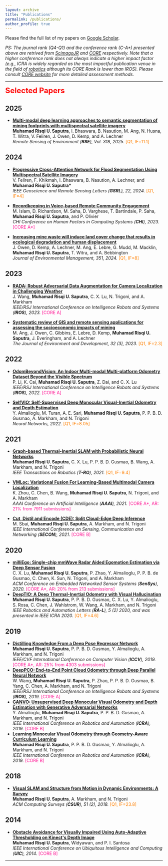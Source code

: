 ```yaml
---
layout: archive
title: "Publications"
permalink: /publications/
author_profile: true
---
```

Please find the full list of my papers on [Google Scholar](https://scholar.google.com/citations?user=7wZkVT8AAAAJ&hl=en).

_PS: The journal rank (Q4-Q1) and the conference rank (C-A*) presented above are retrived from [ScimagoJR](https://www.scimagojr.com/) and [CORE](http://portal.core.edu.au/conf-ranks/) respectively. Note that a higher conference rank does not always indicate a higher impact factor (e.g., ICRA is widely regarded as the most impactful publication venue in the field of [robotics](https://scholar.google.com/citations?view_op=top_venues&hl=en&vq=eng_robotics) although its CORE Rank is lower than IROS). Please consult [CORE website](http://www.core.edu.au/conference-portal) for more detailed assessment methods._

[//]: # (------)
[//]: # (<font size="5" color="green"><b>Pre-print</b></font>)

------
<font size="5" color="red"><b>Selected Papers</b></font>

2025
----
- <b>[Multi-modal deep learning approaches to semantic segmentation of mining footprints with multispectral satellite imagery](https://www.sciencedirect.com/science/article/pii/S0034425724006102) </b> 
<br> <b>Muhamad Risqi U. Saputra</b>, I. Bhaswara, B. Nasution, M. Ang, N. Husna, T. Witra, V. Feliren, J. Owen, D. Kemp, and A. Lechner <br>
<i> Remote Sensing of Environment (<b>RSE</b>), Vol. 318, 2025. </i> <font color="#FF7F00">[Q1, IF=11.1]</font>


2024
----
- <b>[Progressive Cross-Attention Network for Flood Segmentation Using Multispectral Satellite Imagery](https://ieeexplore.ieee.org/abstract/document/10750225) </b> 
<br>  V. Feliren, F. Khikmah, I. Bhaswara, B. Nasution, A. Lechner, and <b>Muhamad Risqi U. Saputra*</b> <br>
<i> IEEE Geoscience and Remote Sensing Letters (<b>GSRL</b>), 22, 2024. </i> <font color="#FF7F00">[Q1, IF=4]</font>

- <b>[Recordkeeping in Voice-based Remote Community Engagement](https://dl.acm.org/doi/full/10.1145/3613904.3642779) </b> 
<br>  M. Islam, D. Richardson, M. Saha, D. Varghese, T. Bartindale, P. Saha, <b>Muhamad Risqi U. Saputra</b>, and P. Olivier<br>
<i> CHI Conference on Human Factors in Computing Systems (<b>CHI</b>), 2023. </i> <font color="#FF1493">[CORE A*]</font>

- <b>[Increasing mine waste will induce land cover change that results in ecological degradation and human displacement](https://www.sciencedirect.com/science/article/pii/S0301479723024799) </b> 
<br>  J. Owen, D. Kemp, A. Lechner, M. Ang, E. Lebre, G. Mudd, M. Macklin, <b>Muhamad Risqi U. Saputra</b>, T. Witra, and A. Bebbington <br>
<i> Journal of Environmental Management, 351, 2024. </i> <font color="#FF7F00">[Q1, IF=8]</font>


2023
----
- <b>[RADA: Robust Adversarial Data Augmentation for Camera Localization in Challenging Weather](https://arxiv.org/abs/2112.02469) </b> 
<br>  J. Wang, <b>Muhamad Risqi U. Saputra</b>, C. X. Lu, N. Trigoni, and A. Markham <br>
<i> IEEE/RSJ International Conference on Intelligence Robots and Systems (<b>IROS</b>), 2023. </i> <font color="#FF1493">[CORE A]</font>

- <b>[Systematic review of GIS and remote sensing applications for assessing the socioeconomic impacts of mining](https://journals.sagepub.com/doi/full/10.1177/10704965231190126) </b> 
<br>  M. Ang, J. Owen, C. Gibbins, E. Lebre, D. Kemp, <b>Muhamad Risqi U. Saputra</b>, J. Everingham, and A. Lechner <br>
<i> The Journal of Environment and Development, 32 (3), 2023. </i> <font color="#FF7F00">[Q1, IF=2.3]</font>


2022
----
- <b>[OdomBeyondVision: An Indoor Multi-modal Multi-platform Odometry Dataset Beyond the Visible Spectrum](https://arxiv.org/pdf/2206.01589.pdf)</b> 
<br>  P. Li, K. Cai, <b>Muhamad Risqi U. Saputra</b>, Z. Dai, and C. X. Lu <br>
<i> IEEE/RSJ International Conference on Intelligence Robots and Systems (<b>IROS</b>), 2022. </i> <font color="#FF1493">[CORE A]</font>

- <b>[SelfVIO: Self-Supervised Deep Monocular Visual-Inertial Odometry and Depth Estimation](https://www.sciencedirect.com/science/article/pii/S0893608022000752) </b> 
<br>  Y. Almalioglu, M. Turan, A. E. Sari, <b>Muhamad Risqi U. Saputra</b>, P. P. B. D. Gusmao, A. Markham, and N. Trigoni <br>
<i> Neural Networks, 2022. </i> <font color="#FF7F00">[Q1, IF=8.05]</font>


2021
----
- <b>[Graph-based Thermal-Inertial SLAM with Probabilistic Neural Networks](https://arxiv.org/abs/2104.07196) </b> 
<br><b>Muhamad Risqi U. Saputra</b>, C. X. Lu, P. P. B. D. Gusmao, B. Wang, A. Markham, and N. Trigoni <br>
<i> IEEE Transactions on Robotics (<b>T-RO</b>), 2021. </i> <font color="#FF7F00">[Q1, IF=9.4]</font>

- <b>[VMLoc: Variational Fusion For Learning-Based Multimodal Camera Localization](https://risqiutama.github.io/publication/vmloc_2021) </b> 
<br> K. Zhou, C. Chen, B. Wang, <b>Muhamad Risqi U. Saputra</b>, N. Trigoni, and A. Markham <br>
<i> AAAI Conference on Artificial Intelligence (<b>AAAI</b>), 2021. </i> <font color="#FF1493">[CORE A*, AR: 21% from 7911 submissions]</font>

- <b>[Cut, Distil and Encode (CDE): Split Cloud-Edge  Deep Inference](https://risqiutama.github.io/publication/cde_2021) </b> 
<br> M. Sbai, <b>Muhamad Risqi U. Saputra</b>, A. Markham, and N. Trigoni <br>
<i> IEEE International Conference on Sensing, Communication and Networking  (<b>SECON</b>), 2021. </i> <font color="#FF1493">[CORE B]</font>

2020
----
- <b>[milliEgo: Single-chip mmWave Radar Aided Egomotion Estimation via Deep Sensor Fusion](https://risqiutama.github.io/publication/milliego_2020) </b> 
<br> C. X. Lu, <b>Muhamad Risqi U. Saputra</b>, P. Zhao, Y. Almalioglu, P. P. B. de Gusmao, C. Chen, K. Sun, N. Trigoni, and A. Markham <br>
<i> ACM Conference on Embedded Networked Sensor Systems (<b>SenSys</b>), 2020. </i> <font color="#FF1493">[CORE A*, AR: 20% from 213 submissions]</font>
- <b>[DeepTIO: A Deep Thermal-Inertial Odometry with Visual Hallucination](https://risqiutama.github.io/publication/deeptio_ral_2020) </b> 
<br> <b>Muhamad Risqi U. Saputra</b>, P. P. B. D. Gusmao, C. X. Lu, Y. Almalioglu, S. Rosa, C. Chen, J. Wahlstrom, W. Wang, A. Markham, and N. Trigoni <br>
<i> IEEE Robotics and Automation Letters (<b>RA-L</b>), 5 (2) 2020, and was presented in IEEE ICRA 2020. </i> <font color="#FF7F00">[Q1, IF=4.6]</font> 

2019
----
- <b>[Distilling Knowledge From a Deep Pose Regressor Network](https://risqiutama.github.io/publication/iccv_2019) </b> 
<br> <b>Muhamad Risqi U. Saputra</b>, P. P. B. D. Gusmao, Y. Almalioglu, A. Markham, and N. Trigoni <br>
<i> IEEE/CVF International Conference on Computer Vision (<b>ICCV</b>), 2019. </i> <font color="#FF1493">[CORE A*, AR: 25% from 4303 submissions]</font>
- <b>[DeepPCO: End-to-End Point Cloud Odometry through Deep Parallel Neural Network](https://risqiutama.github.io/publication/deeppco_iros_2019) </b> 
<br> W. Wang, <b>Muhamad Risqi U. Saputra</b>, P. Zhao, P. P. B. D. Gusmao, B. Yang, C. Chen, A. Markham, and N. Trigoni <br>
<i> IEEE/RSJ International Conference on Intelligence Robots and Systems (<b>IROS</b>), 2019. </i> <font color="#FF1493">[CORE A]</font>
- <b>[GANVO: Unsupervised Deep Monocular Visual Odometry and Depth Estimation with Generative Adversarial Networks](https://risqiutama.github.io/publication/ganvo_icra_2019) </b> 
<br>  Y. Almalioglu, <b>Muhamad Risqi U. Saputra</b>, P. P. B. D. Gusmao, A. Markham, and N. Trigoni <br>
<i> IEEE International Conference on Robotics and Automation (<b>ICRA</b>), 2019. </i> <font color="#FF1493">[CORE B]</font>
- <b>[Learning Monocular Visual Odometry through Geometry-Aware Curriculum Learning](https://risqiutama.github.io/publication/clvo_icra_2019) </b> 
<br> <b>Muhamad Risqi U. Saputra</b>, P. P. B. D. Gusmao, Y. Almalioglu, A. Markham, and N. Trigoni <br>
<i> IEEE International Conference on Robotics and Automation (<b>ICRA</b>), 2019. </i> <font color="#FF1493">[CORE B]</font>

2018
----
- <b>[Visual SLAM and Structure from Motion in Dynamic Environments: A Survey](https://risqiutama.github.io/publication/csur_2018) </b> 
<br> <b>Muhamad Risqi U. Saputra</b>, A. Markham, and N. Trigoni <br>
<i> ACM Computing Surveys (<b>CSUR</b>), 51 (2), 2018. </i> <font color="#FF7F00">[Q1, IF=23.8]</font> 

2014
----
- <b>[Obstacle Avoidance for Visually Impaired Using Auto-Adaptive Thresholding on Kinect's Depth Image](https://risqiutama.github.io/publication/uic_2014) </b> 
<br> <b>Muhamad Risqi U. Saputra</b>, Widyawan, and P. I. Santosa <br>
<i> IEEE International Conference on Ubiquitous Intelligence and Computing (<b>UIC</b>), 2014. </i> <font color="#FF1493">[CORE B]</font>

-----
